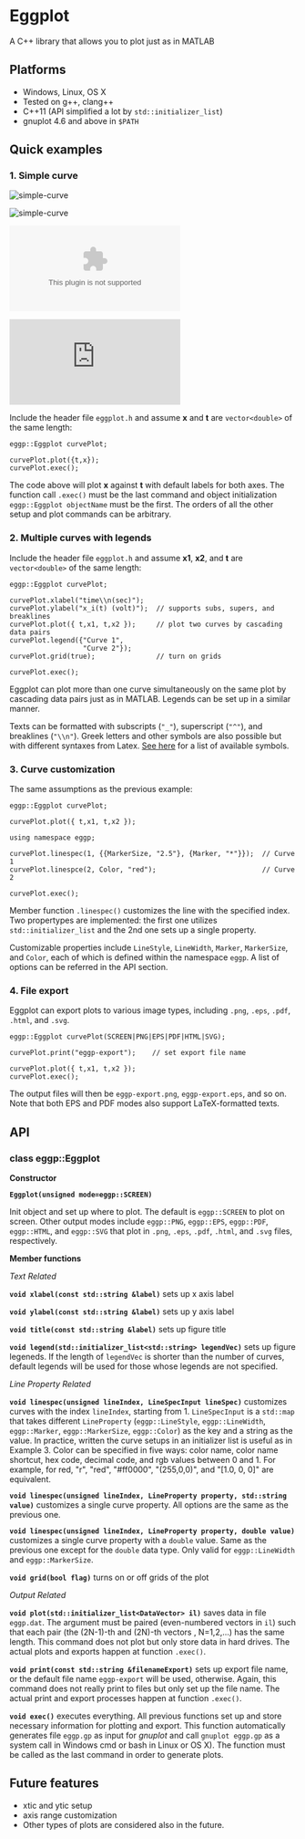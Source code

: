 Eggplot
=======

A C++ library that allows you to plot just as in MATLAB 


Platforms
---------

+ Windows, Linux, OS X
+ Tested on g++, clang++ 
+ C++11 (API simplified a lot by `std::initializer_list`)
+ gnuplot 4.6 and above in `$PATH`


Quick examples
--------------

### 1. Simple curve


![simple-curve](http://github.com/yuchsiao/eggplot/raw/master/img/eggp-test.png)

![simple-curve](http://github.com/yuchsiao/eggplot/raw/master/img/eggp-test.svg)

![simple-curve](http://github.com/yuchsiao/eggplot/raw/master/img/eggp-test.eps)

![simple-curve](http://github.com/yuchsiao/eggplot/raw/master/img/eggp-test.html)



Include the header file `eggplot.h` and assume __x__ and __t__ are `vector<double>` of the same length:

```c++11
eggp::Eggplot curvePlot; 

curvePlot.plot({t,x});
curvePlot.exec();
```

The code above will plot __x__ against __t__ with default labels for both axes.
The function call `.exec()` must be the last command and object initialization `eggp::Eggplot objectName` must be the first. 
The orders of all the other setup and plot commands can be arbitrary.

### 2. Multiple curves with legends

Include the header file `eggplot.h` and assume __x1__, __x2__, and __t__ are `vector<double>` of the same length:

```
eggp::Eggplot curvePlot; 

curvePlot.xlabel("time\\n(sec)");       
curvePlot.ylabel("x_i(t) (volt)");  // supports subs, supers, and breaklines
curvePlot.plot({ t,x1, t,x2 });     // plot two curves by cascading data pairs
curvePlot.legend({"Curve 1", 
                  "Curve 2"});
curvePlot.grid(true);               // turn on grids

curvePlot.exec();
```

Eggplot can plot more than one curve simultaneously on the same plot by cascading data pairs just as in MATLAB. 
Legends can be set up in a similar manner.

Texts can be formatted with subscripts (`"_"`), superscript (`"^"`), and breaklines (`"\\n"`).
Greek letters and other symbols are also possible but with different syntaxes from Latex. 
[See here](http://mathewpeet.org/lists/symbols/) for a list of available symbols.

### 3. Curve customization

The same assumptions as the previous example:

```
eggp::Eggplot curvePlot; 

curvePlot.plot({ t,x1, t,x2 });

using namespace eggp;

curvePlot.linespec(1, {{MarkerSize, "2.5"}, {Marker, "*"}});  // Curve 1
curvePlot.linespce(2, Color, "red");                          // Curve 2

curvePlot.exec();
```

Member function `.linespec()` customizes the line with the specified index. 
Two propertypes are implemented: the first one utilizes `std::initializer_list` and the 2nd one sets up a single property.

Customizable properties  include `LineStyle`, `LineWidth`, `Marker`, `MarkerSize`, and `Color`, each of which is defined within the namespace `eggp`.
A list of options can be referred in the API section.


### 4. File export

Eggplot can export plots to various image types, including `.png`, `.eps`, `.pdf`, `.html`, and `.svg`.

```
eggp::Eggplot curvePlot(SCREEN|PNG|EPS|PDF|HTML|SVG);

curvePlot.print("eggp-export");    // set export file name

curvePlot.plot({ t,x1, t,x2 });
curvePlot.exec();
```

The output files will then be `eggp-export.png`, `eggp-export.eps`, and so on. 
Note that both EPS and PDF modes also support LaTeX-formatted texts.


API
---

### class eggp::Eggplot

**Constructor**

**```Eggplot(unsigned mode=eggp::SCREEN)```**

Init object and set up where to plot. 
The default is `eggp::SCREEN` to plot on screen. 
Other output modes include `eggp::PNG`, `eggp::EPS`, `eggp::PDF`, `eggp::HTML`, and `eggp::SVG` that plot in `.png`, `.eps`, `.pdf`, `.html`, and `.svg` files, respectively.

**Member functions**

*Text Related*

**```void xlabel(const std::string &label)```** sets up x axis label

**```void ylabel(const std::string &label)```** sets up y axis label

**```void title(const std::string &label)```** sets up figure title

**```void legend(std::initializer_list<std::string> legendVec)```** sets up figure legeneds. If the length of `legendVec` is shorter than the number of curves, default legends will be used for those whose legends are not specified.

*Line Property Related*

**```void linespec(unsigned lineIndex, LineSpecInput lineSpec)```** customizes curves with the index `lineIndex`, starting from 1. `LineSpecInput` is a `std::map` that takes different `LineProperty` (`eggp::LineStyle`, `eggp::LineWidth`, `eggp::Marker`, `eggp::MarkerSize`, `eggp::Color`) as the key and a string as the value. In practice, written the curve setups in an initializer list is useful as in Example 3. Color can be specified in five ways: color name, color name shortcut, hex code, decimal code, and rgb values between 0 and 1. For example, for red, "r", "red", "#ff0000", "(255,0,0)", and "[1.0, 0, 0]" are equivalent.

**```void linespec(unsigned lineIndex, LineProperty property, std::string value)```** customizes a single curve property. All options are the same as the previous one.

**```void linespec(unsigned lineIndex, LineProperty property, double value)```** customizes a single curve property with a `double` value. Same as the previous one except for the `double` data type. Only valid for `eggp::LineWidth` and `eggp::MarkerSize`.

**```void grid(bool flag)```** turns on or off grids of the plot

*Output Related*

**```void plot(std::initializer_list<DataVector> il)```** saves data in file `eggp.dat`. The argument must be paired (even-numbered vectors in `il`) such that each pair (the (2N-1)-th and (2N)-th vectors , N=1,2,...) has the same length. This command does not plot but only store data in hard drives. The actual plots and exports happen at function `.exec()`.

**```void print(const std::string &filenameExport)```** sets up export file name, or the default file name `eggp-export` will be used, otherwise. Again, this command does not really print to files but only set up the file name. The actual print and export processes happen at function `.exec()`.
 
**```void exec()```** executes everything. All previous functions set up and store necessary information for plotting and export. This function automatically generates file `eggp.gp` as input for _gnuplot_ and call `gnuplot eggp.gp` as a system call in Windows cmd or bash in Linux or OS X). The function must be called as the last command in order to generate plots.


Future features
---------------

+ xtic and ytic setup
+ axis range customization
+ Other types of plots are considered also in the future.





